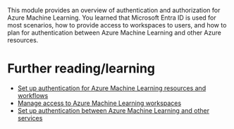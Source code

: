 This module provides an overview of authentication and authorization for Azure Machine Learning. You learned that Microsoft Entra ID is used for most scenarios, how to provide access to workspaces to users, and how to plan for authentication between Azure Machine Learning and other Azure resources.

# Further reading/learning #

- [Set up authentication for Azure Machine Learning resources and workflows](/azure/machine-learning/how-to-setup-authentication)
- [Manage access to Azure Machine Learning workspaces](/azure/machine-learning/how-to-assign-roles)
- [Set up authentication between Azure Machine Learning and other services](/azure/machine-learning/how-to-identity-based-service-authentication)